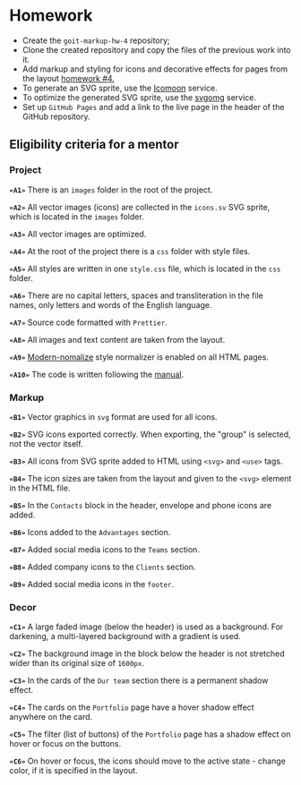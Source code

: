 # Homework

- Create the `goit-markup-hw-4` repository;
- Clone the created repository and copy the files of the previous work into it.
- Add markup and styling for icons and decorative effects for pages from the layout
  [homework #4.](<https://www.figma.com/file/0uRxYENU9pFeOsq0U0u4IJ/Web-Studio-(Version-2.1)-(Copy)?node-id=1-293&t=zLGSBPvnltztRcOq-0>)
- To generate an SVG sprite, use the [Icomoon](https://icomoon.io/) service.
- To optimize the generated SVG sprite, use the [svgomg](https://jakearchibald.github.io/svgomg/)
  service.
- Set up `GitHub Pages` and add a link to the live page in the header of the GitHub repository.

## Eligibility criteria for a mentor

### Project

**`«A1»`** There is an `images` folder in the root of the project.

**`«A2»`** All vector images (icons) are collected in the `icons.sv` SVG sprite, which is located in
the `images` folder.

**`«A3»`** All vector images are optimized.

**`«A4»`** At the root of the project there is a `css` folder with style files.

**`«A5»`** All styles are written in one `style.css` file, which is located in the `css` folder.

**`«A6»`** There are no capital letters, spaces and transliteration in the file names, only letters
and words of the English language.

**`«A7»`** Source code formatted with `Prettier`.

**`«A8»`** All images and text content are taken from the layout.

**`«A9»`** [Modern-nomalize](https://github.com/sindresorhus/modern-normalize) style normalizer is
enabled on all HTML pages.

**`«A10»`** The code is written following the [manual](https://codeguide.co/).

### Markup

**`«B1»`** Vector graphics in `svg` format are used for all icons.

**`«B2»`** SVG icons exported correctly. When exporting, the "group" is selected, not the vector
itself.

**`«B3»`** All icons from SVG sprite added to HTML using `<svg>` and `<use>` tags.

**`«B4»`** The icon sizes are taken from the layout and given to the `<svg>` element in the HTML
file.

**`«B5»`** In the `Contacts` block in the header, envelope and phone icons are added.

**`«B6»`** Icons added to the `Advantages` section.

**`«B7»`** Added social media icons to the `Teams` section.

**`«B8»`** Added company icons to the `Clients` section.

**`«B9»`** Added social media icons in the `footer`.

### Decor

**`«C1»`** A large faded image (below the header) is used as a background. For darkening, a
multi-layered background with a gradient is used.

**`«C2»`** The background image in the block below the header is not stretched wider than its
original size of `1600px`.

**`«C3»`** In the cards of the `Our team` section there is a permanent shadow effect.

**`«C4»`** The cards on the `Portfolio` page have a hover shadow effect anywhere on the card.

**`«C5»`** The filter (list of buttons) of the `Portfolio` page has a shadow effect on hover or
focus on the buttons.

**`«C6»`** On hover or focus, the icons should move to the active state - change color, if it is
specified in the layout.

